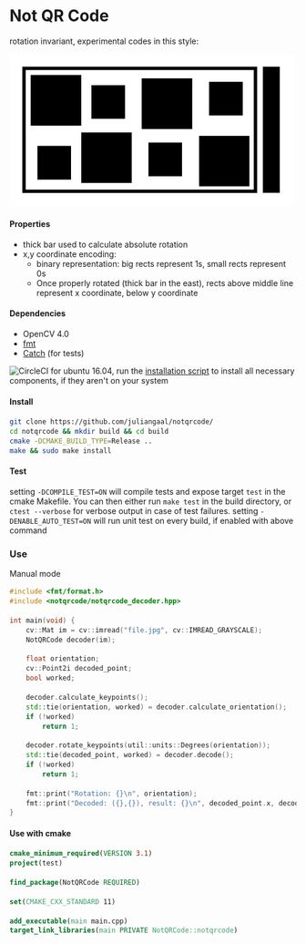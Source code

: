 # Not QR Code
rotation invariant, experimental codes in this style:

<p float="left">
  <img src="./tests/pics/rect_bw_show_off.jpg" width="500" />
</p>

#### Properties
* thick bar used to calculate absolute rotation
* x,y coordinate encoding: 
  * binary representation: big rects represent 1s, small rects represent 0s
  * Once properly rotated (thick bar in the east), rects above middle line represent x coordinate, below y coordinate

#### Dependencies
* OpenCV 4.0
* [fmt](https://github.com/fmtlib/fmt)
* [Catch](https://github.com/catchorg/Catch2) (for tests)

![CircleCI](https://img.shields.io/circleci/build/github/juliangaal/notqrcode.svg) for ubuntu 16.04, run the [installation script](./install.sh) to install all necessary components, if they aren't on your system

#### Install
```bash
git clone https://github.com/juliangaal/notqrcode/
cd notqrcode && mkdir build && cd build
cmake -DCMAKE_BUILD_TYPE=Release ..
make && sudo make install
```

#### Test
setting `-DCOMPILE_TEST=ON` will compile tests and expose target `test` in the cmake Makefile. You can then either run `make test` in the build directory, or `ctest --verbose` for verbose output in case of test failures.
setting `-DENABLE_AUTO_TEST=ON` will run unit test on every build, if enabled with above command

### Use
Manual mode
```cpp
#include <fmt/format.h>
#include <notqrcode/notqrcode_decoder.hpp>

int main(void) {
    cv::Mat im = cv::imread("file.jpg", cv::IMREAD_GRAYSCALE);
    NotQRCode decoder(im);
    
    float orientation;
    cv::Point2i decoded_point;
    bool worked;
    
    decoder.calculate_keypoints();
    std::tie(orientation, worked) = decoder.calculate_orientation();
    if (!worked)
        return 1;

    decoder.rotate_keypoints(util::units::Degrees(orientation));
    std::tie(decoded_point, worked) = decoder.decode();
    if (!worked)
        return 1;
    
    fmt::print("Rotation: {}\n", orientation);
    fmt::print("Decoded: ({},{}), result: {}\n", decoded_point.x, decoded_point.y, worked);
} 
```

#### Use with cmake
```cmake
cmake_minimum_required(VERSION 3.1)
project(test)

find_package(NotQRCode REQUIRED)

set(CMAKE_CXX_STANDARD 11)

add_executable(main main.cpp)
target_link_libraries(main PRIVATE NotQRCode::notqrcode)
```
